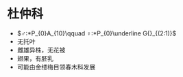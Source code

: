 # 杜仲科
- $♂:*P_{0}A_{10}\qquad ♀:*P_{0}\underline G{}_{(2:1)}$
- 无托叶
- 雌雄异株，无花被
- 翅果，有胚乳
- 可能由金缕梅目领春木科发展